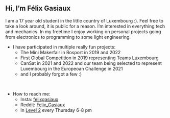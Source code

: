 ## Hi, I’m Félix Gasiaux </H1>
I am a 17 year old student in the little country of Luxembourg :). 
Feel free to take a look around, it is public for a reason.
I’m interested in everything tech and mechanics. In my freetime I enjoy working on personal projects going from electronics to programming to some light engineering. 
<br>
- I have participated in multiple really fun projects:
  - The Mini Makerfair in Rosport in 2019 and 2022
  - First Global Competition in 2019 representing Teams Luxembourg
  - CanSat in 2021 and 2022 and our team being selected to represent Luxembourg in the Europeoan Challenge in 2021
  - and I probably forgot a few :)
<br>

- How to reach me:
  - Insta: [felixgasiaux](https://www.instagram.com/felixgasiaux/)
  - Reddit: [Felix_Gasiaux](https://www.reddit.com/user/Felix_Gasiaux)
  - In [Level 2](https://level2.lu/) every Thursday 6-8 pm 

<!---
felixgasiaux/felixgasiaux is a ✨ special ✨ repository because its `README.md` (this file) appears on your GitHub profile.
You can click the Preview link to take a look at your changes.
--->
